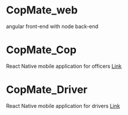 # CopMate_web
angular front-end with node back-end

# CopMate_Cop
React Native mobile application for officers
[Link](https://github.com/dilbud/CopMate_Cop)

# CopMate_Driver
React Native mobile application for drivers
[Link](https://github.com/dilbud/CopMate_driver)
